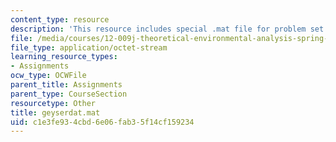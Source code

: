 ```yaml
---
content_type: resource
description: 'This resource includes special .mat file for problem set 1. '
file: /media/courses/12-009j-theoretical-environmental-analysis-spring-2015/c1e3fe934cbd6e06fab35f14cf159234_geyserdat.mat
file_type: application/octet-stream
learning_resource_types:
- Assignments
ocw_type: OCWFile
parent_title: Assignments
parent_type: CourseSection
resourcetype: Other
title: geyserdat.mat
uid: c1e3fe93-4cbd-6e06-fab3-5f14cf159234
---
```

